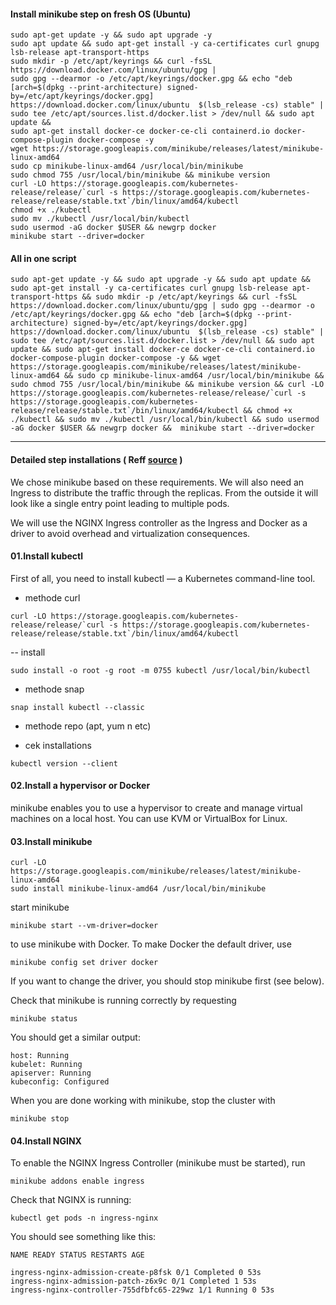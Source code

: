 #### Install minikube step on fresh OS (Ubuntu)
```
sudo apt-get update -y && sudo apt upgrade -y 
sudo apt update && sudo apt-get install -y ca-certificates curl gnupg lsb-release apt-transport-https 
sudo mkdir -p /etc/apt/keyrings && curl -fsSL https://download.docker.com/linux/ubuntu/gpg | 
sudo gpg --dearmor -o /etc/apt/keyrings/docker.gpg && echo "deb [arch=$(dpkg --print-architecture) signed-by=/etc/apt/keyrings/docker.gpg] https://download.docker.com/linux/ubuntu  $(lsb_release -cs) stable" | sudo tee /etc/apt/sources.list.d/docker.list > /dev/null && sudo apt update && 
sudo apt-get install docker-ce docker-ce-cli containerd.io docker-compose-plugin docker-compose -y 
wget https://storage.googleapis.com/minikube/releases/latest/minikube-linux-amd64 
sudo cp minikube-linux-amd64 /usr/local/bin/minikube 
sudo chmod 755 /usr/local/bin/minikube && minikube version  
curl -LO https://storage.googleapis.com/kubernetes-release/release/`curl -s https://storage.googleapis.com/kubernetes-release/release/stable.txt`/bin/linux/amd64/kubectl  
chmod +x ./kubectl 
sudo mv ./kubectl /usr/local/bin/kubectl 
sudo usermod -aG docker $USER && newgrp docker
minikube start --driver=docker
```

#### All in one script
```
sudo apt-get update -y && sudo apt upgrade -y && sudo apt update && sudo apt-get install -y ca-certificates curl gnupg lsb-release apt-transport-https && sudo mkdir -p /etc/apt/keyrings && curl -fsSL https://download.docker.com/linux/ubuntu/gpg | sudo gpg --dearmor -o /etc/apt/keyrings/docker.gpg && echo "deb [arch=$(dpkg --print-architecture) signed-by=/etc/apt/keyrings/docker.gpg] https://download.docker.com/linux/ubuntu  $(lsb_release -cs) stable" | sudo tee /etc/apt/sources.list.d/docker.list > /dev/null && sudo apt update && sudo apt-get install docker-ce docker-ce-cli containerd.io docker-compose-plugin docker-compose -y && wget https://storage.googleapis.com/minikube/releases/latest/minikube-linux-amd64 && sudo cp minikube-linux-amd64 /usr/local/bin/minikube && sudo chmod 755 /usr/local/bin/minikube && minikube version && curl -LO https://storage.googleapis.com/kubernetes-release/release/`curl -s https://storage.googleapis.com/kubernetes-release/release/stable.txt`/bin/linux/amd64/kubectl && chmod +x ./kubectl && sudo mv ./kubectl /usr/local/bin/kubectl && sudo usermod -aG docker $USER && newgrp docker &&  minikube start --driver=docker
```
<hr>

#### Detailed step installations ( Reff <a href="https://bell-sw.com/announcements/2022/09/14/how-to-create-a-single-node-kubernetes-cluster/">source</a> )

We chose minikube based on these requirements. We will also need an Ingress to distribute the traffic through the replicas. From the outside it will look like a single entry point leading to multiple pods.<br> 

We will use the NGINX Ingress controller as the Ingress and Docker as a driver to avoid overhead and virtualization consequences.


#### 01.Install kubectl
First of all, you need to install kubectl — a Kubernetes command-line tool.

- methode curl
```
curl -LO https://storage.googleapis.com/kubernetes-release/release/`curl -s https://storage.googleapis.com/kubernetes-release/release/stable.txt`/bin/linux/amd64/kubectl
```
-- install
```
sudo install -o root -g root -m 0755 kubectl /usr/local/bin/kubectl
```

- methode snap
```
snap install kubectl --classic
```
- methode repo (apt, yum n etc)

- cek installations
```
kubectl version --client
```


#### 02.Install a hypervisor or Docker
minikube enables you to use a hypervisor to create and manage virtual machines on a local host. You can use KVM or VirtualBox for Linux.


#### 03.Install minikube
```
curl -LO https://storage.googleapis.com/minikube/releases/latest/minikube-linux-amd64
sudo install minikube-linux-amd64 /usr/local/bin/minikube
```
start minikube
```
minikube start --vm-driver=docker
```

to use minikube with Docker. To make Docker the default driver, use
```
minikube config set driver docker
```

If you want to change the driver, you should stop minikube first (see below).

Check that minikube is running correctly by requesting
```
minikube status
```

You should get a similar output:
```
host: Running
kubelet: Running
apiserver: Running
kubeconfig: Configured
```
When you are done working with minikube, stop the cluster with
```
minikube stop
```

#### 04.Install NGINX
To enable the NGINX Ingress Controller (minikube must be started), run
```
minikube addons enable ingress
```
Check that NGINX is running:
```
kubectl get pods -n ingress-nginx
```
You should see something like this:

```
NAME READY STATUS RESTARTS AGE

ingress-nginx-admission-create-p8fsk 0/1 Completed 0 53s
ingress-nginx-admission-patch-z6x9c 0/1 Completed 1 53s
ingress-nginx-controller-755dfbfc65-229wz 1/1 Running 0 53s
```




